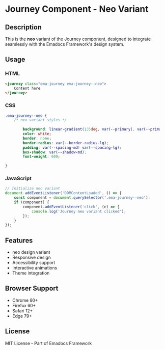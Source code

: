 # Journey Component - Neo Variant

## Description
This is the **neo** variant of the Journey component, designed to integrate seamlessly with the Emadocs Framework's design system.

## Usage

### HTML
```html
<journey class="ema-journey ema-journey--neo">
    Content here
</journey>
```

### CSS
```css
.ema-journey--neo {
    /* neo variant styles */
    
        background: linear-gradient(135deg, var(--primary), var(--primary-dark));
        color: white;
        border: none;
        border-radius: var(--border-radius-lg);
        padding: var(--spacing-md) var(--spacing-lg);
        box-shadow: var(--shadow-md);
        font-weight: 600;
    
}
```

### JavaScript
```javascript
// Initialize neo variant
document.addEventListener('DOMContentLoaded', () => {
    const component = document.querySelector('.ema-journey--neo');
    if (component) {
        component.addEventListener('click', (e) => {
            console.log('Journey neo variant clicked');
        });
    }
});
```

## Features
- neo design variant
- Responsive design
- Accessibility support
- Interactive animations
- Theme integration

## Browser Support
- Chrome 60+
- Firefox 60+
- Safari 12+
- Edge 79+

## License
MIT License - Part of Emadocs Framework
